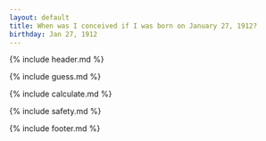 ```yaml
---
layout: default
title: When was I conceived if I was born on January 27, 1912?
birthday: Jan 27, 1912
---
```


{% include header.md %}

{% include guess.md %}

{% include calculate.md %}

{% include safety.md %}

{% include footer.md %}



